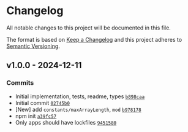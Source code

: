# Changelog

All notable changes to this project will be documented in this file.

The format is based on [Keep a Changelog](https://keepachangelog.com/en/1.0.0/)
and this project adheres to [Semantic Versioning](https://semver.org/spec/v2.0.0.html).

## v1.0.0 - 2024-12-11

### Commits

- Initial implementation, tests, readme, types [`b898caa`](https://github.com/es-shims/math-intrinsics/commit/b898caae94e9994a94a42b8740f7bbcfd0a868fe)
- Initial commit [`02745b0`](https://github.com/es-shims/math-intrinsics/commit/02745b03a62255af8a332771987b55d127538d9c)
- [New] add `constants/maxArrayLength`, `mod` [`b978178`](https://github.com/es-shims/math-intrinsics/commit/b978178a57685bd23ed1c7efe2137f3784f5fcc5)
- npm init [`a39fc57`](https://github.com/es-shims/math-intrinsics/commit/a39fc57e5639a645d0bd52a0dc56202480223be2)
- Only apps should have lockfiles [`9451580`](https://github.com/es-shims/math-intrinsics/commit/94515800fb34db4f3cc7e99290042d45609ac7bd)
